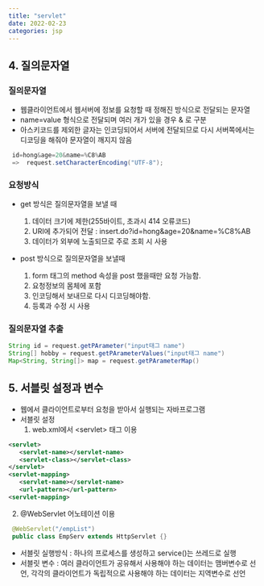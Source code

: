 ```yaml
---
title: "servlet"
date: 2022-02-23
categories: jsp  
---
```


## 4. 질의문자열

### 질의문자열

* 웹클라이언트에서 웹서버에 정보를 요청할 때 정해진 방식으로 전달되는 문자열
* name=value 형식으로 전달되며 여러 개가 있을 경우 & 로 구분
* 아스키코드를 제외한 글자는 인코딩되어서 서버에 전달되므로 다시 서버쪽에서는 디코딩을 해줘야 문자열이 깨지지 않음

```java
 id=hong&age=20&name=%C8%AB   
 =>  request.setCharacterEncoding("UTF-8");
```

### 요청방식

* get 방식은 질의문자열을 보낼 때
  1. 데이터 크기에 제한(255바이트, 초과시 414 오류코드)
  2. URI에 추가되어 전달 : insert.do?id=hong&age=20&name=%C8%AB
  3. 데이터가 외부에 노출되므로 주로 조회 시 사용

* post 방식으로 질의문자열을 보낼때
  1. form 태그의 method 속성을 post 했을때만 요청 가능함.
  2. 요청정보의 몸체에 포함
  3. 인코딩해서 보내므로 다시 디코딩해야함.
  4. 등록과 수정 시 사용

### 질의문자열 추출

```java
String id = request.getPArameter("input태그 name")
String[] hobby = request.getPArameterValues("input태그 name")
Map<String, String[]> map = request.getPArameterMap()
```

## 5. 서블릿 설정과 변수

* 웹에서 클라이언트로부터 요청을 받아서 실행되는 자바프로그램
* 서블릿 설정
  1. web.xml에서 &lt;servlet&gt; 태그 이용
```xml
<servlet>
   <servlet-name></servlet-name>
   <servlet-class></servlet-class>
</servlet>
<servlet-mapping>
   <servlet-name></servlet-name>
   <url-pattern></url-pattern>
<servlet-mapping>   
```
  2. @WebServlet 어노테이션 이용
```java
 @WebServlet("/empList")
 public class EmpServ extends HttpServlet {}
```
* 서블릿 실행방식 : 하나의 프로세스를 생성하고 service()는 쓰레드로 실행
* 서블릿 변수 : 여러 클라이언트가 공유해서 사용해야 하는 데이터는 맴버변수로 선언, 각각의 클라이언트가 독립적으로 사용해야 하는 데이터는 지역변수로 선언